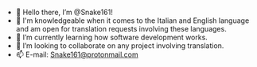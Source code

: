 - 👋 Hello there, I’m @Snake161!
- 👀 I'm knowledgeable when it comes to the Italian and English language and am open for translation requests involving these languages.
- 🌱 I’m currently learning how software development works.
- 💞️ I’m looking to collaborate on any project involving translation.
- 📫 E-mail: Snake161@protonmail.com

<!---
Snake161/Snake161 is a ✨ special ✨ repository because its `README.md` (this file) appears on your GitHub profile.
You can click the Preview link to take a look at your changes.
--->

